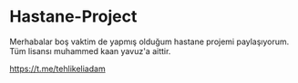 # Hastane-Project
Merhabalar boş vaktim de yapmış olduğum hastane projemi paylaşıyorum. Tüm lisansı muhammed kaan yavuz'a aittir.

https://t.me/tehlikeliadam

